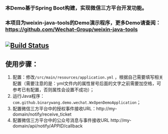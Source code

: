 ### 本Demo基于Spring Boot构建，实现微信三方平台开发功能。
### 本项目为weixin-java-tools的Demo演示程序，更多Demo请查阅：https://github.com/Wechat-Group/weixin-java-tools

[![Build Status](https://travis-ci.org/007gzs/weixin-java-open-demo.svg?branch=master)](https://travis-ci.org/007gzs/weixin-java-open-demo)
-----------------------

## 使用步骤：
1. 配置：修改`/src/main/resources/application.yml` ，根据自己需要填写相关配置（需要注意的是：yml文件内的属性冒号后面的文字之前需要加空格，可参考已有配置，否则属性会设置不成功）；	
1. 运行Java程序：`com.github.binarywang.demo.wechat.WxOpenDemoApplication`；
1. 配置微信三方平台中的授权事件接收URL：http://my-domain/notify/receive_ticket 
1. 配置微信三方平台中的公众号消息与事件接收URL http://my-domain/api/notify/$APPID$/callback
	
